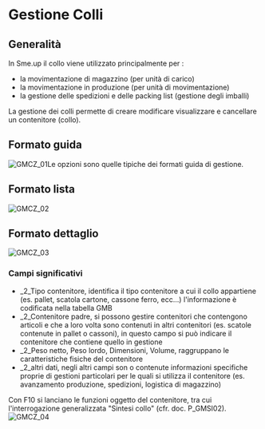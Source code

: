 # Gestione Colli
## Generalità
In Sme.up il collo viene utilizzato principalmente per : 
 * la movimentazione di magazzino (per unità di carico)
 * la movimentazione in produzione (per unità di movimentazione)
 * la gestione delle spedizioni e delle packing list (gestione degli imballi)

La gestione dei colli permette di creare modificare visualizzare e cancellare un contenitore (collo).

## Formato guida
![GMCZ_01](http://localhost:3000/immagini/MBDOC_OGG-P_GMCZ01/GMCZ_01.png)Le opzioni sono quelle tipiche dei formati guida di gestione.

## Formato lista
![GMCZ_02](http://localhost:3000/immagini/MBDOC_OGG-P_GMCZ01/GMCZ_02.png)
## Formato dettaglio
![GMCZ_03](http://localhost:3000/immagini/MBDOC_OGG-P_GMCZ01/GMCZ_03.png)
### Campi significativi
 * _2_Tipo contenitore, identifica il tipo contenitore a cui il collo appartiene (es. pallet, scatola cartone, cassone ferro, ecc...) l'informazione è codificata nella tabella GMB
 * _2_Contenitore padre, si possono gestire contenitori che contengono articoli e che a loro volta sono contenuti in altri contenitori (es. scatole contenute in pallet o cassoni), in questo campo si può indicare il contenitore che contiene quello in gestione
 * _2_Peso netto, Peso lordo, Dimensioni, Volume, raggruppano le caratteristiche fisiche del contenitore
 * _2_altri dati, negli altri campi son o contenute informazioni specifiche proprie di gestioni particolari  per le quali si utilizza il contenitore (es. avanzamento produzione, spedizioni, logistica di magazzino)

Con F10 si lanciano le funzioni oggetto del contenitore, tra cui l'interrogazione generalizzata "Sintesi collo" (cfr. doc. P_GMSI02).
![GMCZ_04](http://localhost:3000/immagini/MBDOC_OGG-P_GMCZ01/GMCZ_04.png)